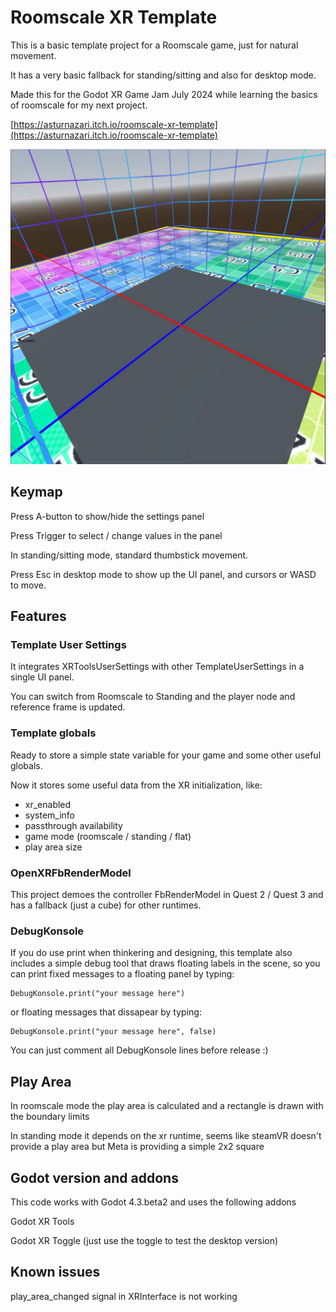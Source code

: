 # Roomscale XR Template

This is a basic template project for a Roomscale game, just for natural movement.

It has a very basic fallback for standing/sitting and also for desktop mode.

Made this for the ​Godot XR Game Jam July 2024​ while learning the basics of roomscale for my next project.

[https://asturnazari.itch.io/roomscale-xr-template](https://asturnazari.itch.io/roomscale-xr-template)

![Roomscale XR Template](photo_2024-07-13_19-07-18.jpg)

## Keymap

Press A-button to show/hide the settings panel

Press Trigger to select / change values in the panel

In standing/sitting mode, standard thumbstick movement.

Press Esc in desktop mode to show up the UI panel, and cursors or WASD to move.

## Features

### Template User Settings

It integrates XRToolsUserSettings with other TemplateUserSettings in a single UI panel.

You can switch from Roomscale to Standing and the player node and reference frame is updated.

### Template globals

Ready to store a simple state variable for your game and some other useful globals.

Now it stores some useful data from the XR initialization, like:

* xr_enabled
* system_info
* passthrough availability
* game mode (roomscale / standing / flat)
* play area size

### OpenXRFbRenderModel

This project demoes the controller FbRenderModel in Quest 2 / Quest 3 and has a fallback (just a cube) for other runtimes.

### DebugKonsole

If you do use print when thinkering and designing, this template also includes a simple debug tool that draws floating labels in the scene, so you can print fixed messages to a floating panel by typing:

	DebugKonsole.print("your message here")

or floating messages that dissapear by typing:

	DebugKonsole.print("your message here", false)

You can just comment all DebugKonsole lines before release :)

## Play Area

In roomscale mode the play area is calculated and a rectangle is drawn with the boundary limits

In standing mode it depends on the xr runtime, seems like steamVR doesn't provide a play area but Meta is providing a simple 2x2 square

## Godot version and addons

This code works with Godot 4.3.beta2 and uses the following addons

Godot XR Tools

Godot XR Toggle  (just use the toggle to test the desktop version)

## Known issues

play_area_changed signal in XRInterface is not working

